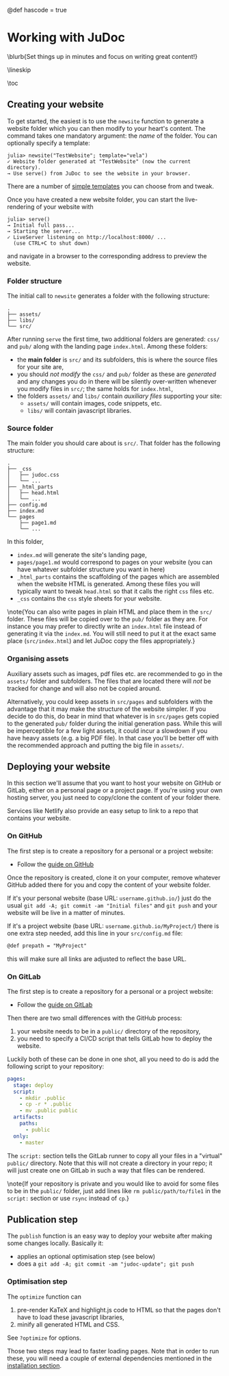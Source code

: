 @def hascode = true

# Working with JuDoc

\blurb{Set things up in minutes and focus on writing great content!}

\lineskip

\toc

## Creating your website

To get started, the easiest is to use the `newsite` function to generate a website folder which you can then modify to your heart's content.
The command takes one mandatory argument: the _name_ of the folder.
You can optionally specify a template:

```julia-repl
julia> newsite("TestWebsite"; template="vela")
✓ Website folder generated at "TestWebsite" (now the current directory).
→ Use serve() from JuDoc to see the website in your browser.
```

There are a number of [simple templates](https://tlienart.github.io/JuDocTemplates.jl/) you can choose from and tweak.

Once you have created a new website folder, you can start the live-rendering of your website with

```julia-repl
julia> serve()
→ Initial full pass...
→ Starting the server...
✓ LiveServer listening on http://localhost:8000/ ...
  (use CTRL+C to shut down)
```

and navigate in a browser to the corresponding address to preview the website.

### Folder structure

The initial call to `newsite` generates a folder with the following structure:

```plaintext
.
├── assets/
├── libs/
└── src/
```

After running `serve` the first time, two additional folders are generated: `css/` and `pub/` along with the landing page `index.html`.
Among these folders:

* the **main folder** is `src/` and its subfolders, this is where the source files for your site are,
* you should *not modify* the `css/` and `pub/` folder as these are *generated* and any changes you do in there will be silently over-written whenever you modify files in `src/`; the same holds for `index.html`,
* the folders `assets/` and `libs/` contain *auxiliary files* supporting your site:
  * `assets/` will contain images, code snippets, etc.
  * `libs/` will contain javascript libraries.

### Source folder

The main folder you should care about is `src/`.
That folder has the following structure:

```plaintext
.
├── _css
│   ├── judoc.css
│   └── ...
├── _html_parts
│   ├── head.html
│   └── ...
├── config.md
├── index.md
└── pages
    ├── page1.md
    └── ...
```

In this folder,

* `index.md` will generate the site's landing page,
* `pages/page1.md` would correspond to pages on your website (you can have whatever subfolder structure you want in here)
* `_html_parts` contains the scaffolding of the pages which are assembled when the website HTML is generated. Among these files you will typically want to tweak `head.html` so that it calls the right `css` files etc.
* `_css` contains the `css` style sheets for your website.

\note{You can also write pages in plain HTML and place them in the `src/` folder. These files will be copied over to the `pub/` folder as they are. For instance you may prefer to directly write an `index.html` file instead of generating it via the `index.md`. You will still need to put it at the  exact same place (`src/index.html`) and let JuDoc copy the files appropriately.}

### Organising assets

Auxiliary assets such as images, pdf files etc. are recommended to go in the `assets/` folder and subfolders. The files that are located there will _not_ be tracked for change and will also not be copied around.

Alternatively, you could keep assets in `src/pages` and subfolders with the advantage that it may make the structure of the website simpler.
If you decide to do this, do bear in mind that whatever is in `src/pages` gets copied to the generated `pub/` folder during the initial generation pass.
While this will be imperceptible for a few light assets, it could incur a slowdown if you have heavy assets (e.g. a big PDF file).
In that case you'll  be better off with the recommended approach and putting the big file in `assets/`.

## Deploying your website

In this section we'll assume that you want to host your website on GitHub or GitLab, either on a personal page or a project page.
If you're using your own hosting server, you just need to copy/clone the content of your folder there.

Services like Netlify also provide an easy setup to link to a repo that contains your website.

### On GitHub

The first step is to create a repository for a personal or a project website:

* Follow the [guide on GitHub](https://pages.github.com/#user-site)

Once the repository is created, clone it on your computer, remove whatever GitHub added there for you and copy the content of your website folder.

If it's your personal website (base URL: `username.github.io/`) just do the usual `git add -A; git commit -am "Initial files"` and `git push` and your website will be live in a matter of minutes.

If it's a project website (base URL: `username.github.io/MyProject/`) there is one extra step needed, add this line in your `src/config.md` file:

```markdown
@def prepath = "MyProject"
```

this will make sure all links are adjusted to reflect the base URL.

### On GitLab

The first step is to create a repository for a personal or a project website:

* Follow the [guide on GitLab](https://about.gitlab.com/product/pages/)

Then there are two small differences with the GitHub process:

1. your website needs to be in a `public/` directory of the repository,
1. you need to specify a CI/CD script that tells GitLab how to deploy the website.

Luckily both of these can be done in one shot, all you need to do is add the following script to your repository:

```yaml
pages:
  stage: deploy
  script:
    - mkdir .public
    - cp -r * .public
    - mv .public public
  artifacts:
    paths:
      - public
  only:
    - master
```

The `script:` section tells the GitLab runner to copy all your files in a "virtual" `public/` directory.
Note that this will not create a directory in your repo; it will just create one on GitLab in such a way that files can be rendered.

\note{If your repository is private and you would like to avoid for some files to be in the `public/` folder, just add lines like `rm public/path/to/file1` in the `script:` section or use `rsync` instead of `cp`.}


## Publication step

The `publish` function is an easy way to deploy your website after making some changes locally.
Basically it:

- applies an optional optimisation step (see below)
- does a `git add -A; git commit -am "judoc-update"; git push`

### Optimisation step

The `optimize` function can

1. pre-render KaTeX and highlight.js code to HTML so that the pages don't have to load these javascript libraries,
1. minify all generated HTML and CSS.

See `?optimize` for options.

Those two steps may lead to faster loading pages.
Note that in order to run these, you will need a couple of external dependencies mentioned in the [installation section](/index.html#installing_optional_extras).
